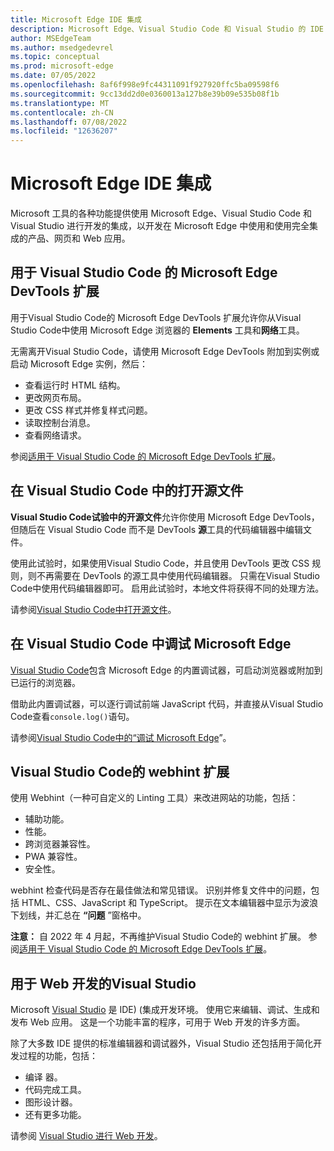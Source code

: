 ```yaml
---
title: Microsoft Edge IDE 集成
description: Microsoft Edge、Visual Studio Code 和 Visual Studio 的 IDE 集成。
author: MSEdgeTeam
ms.author: msedgedevrel
ms.topic: conceptual
ms.prod: microsoft-edge
ms.date: 07/05/2022
ms.openlocfilehash: 8af6f998e9fc44311091f927920ffc5ba09598f6
ms.sourcegitcommit: 9cc13dd2d0e0360013a127b8e39b09e535b08f1b
ms.translationtype: MT
ms.contentlocale: zh-CN
ms.lasthandoff: 07/08/2022
ms.locfileid: "12636207"
---
```

# <a name="microsoft-edge-ide-integration"></a>Microsoft Edge IDE 集成

Microsoft 工具的各种功能提供使用 Microsoft Edge、Visual Studio Code 和 Visual Studio 进行开发的集成，以开发在 Microsoft Edge 中使用和使用完全集成的产品、网页和 Web 应用。


<!-- ====================================================================== -->
## <a name="microsoft-edge-devtools-extension-for-visual-studio-code"></a>用于 Visual Studio Code 的 Microsoft Edge DevTools 扩展

<!-- keep this section short and similar to top of linked article: -->

用于Visual Studio Code的 Microsoft Edge DevTools 扩展允许你从Visual Studio Code中使用 Microsoft Edge 浏览器的 **Elements** 工具和**网络**工具。

无需离开Visual Studio Code，请使用 Microsoft Edge DevTools 附加到实例或启动 Microsoft Edge 实例，然后：
* 查看运行时 HTML 结构。
* 更改网页布局。
* 更改 CSS 样式并修复样式问题。
* 读取控制台消息。
* 查看网络请求。

参阅[适用于 Visual Studio Code 的 Microsoft Edge DevTools 扩展](microsoft-edge-devtools-extension.md)。


<!-- ====================================================================== -->
## <a name="open-source-files-in-visual-studio-code"></a>在 Visual Studio Code 中的打开源文件

**Visual Studio Code试验中的开源文件**允许你使用 Microsoft Edge DevTools，但随后在 Visual Studio Code 而不是 DevTools **源**工具的代码编辑器中编辑文件。

使用此试验时，如果使用Visual Studio Code，并且使用 DevTools 更改 CSS 规则，则不再需要在 DevTools 的源工具中使用代码编辑器。  只需在Visual Studio Code中使用代码编辑器即可。  启用此试验时，本地文件将获得不同的处理方法。<!--TODO: be specific-->

请参阅[Visual Studio Code中打开源文件](../devtools-guide-chromium/sources/opening-sources-in-vscode.md)。


<!-- ====================================================================== -->
## <a name="debug-microsoft-edge-in-visual-studio-code"></a>在 Visual Studio Code 中调试 Microsoft Edge

[Visual Studio Code](https://code.visualstudio.com)包含 Microsoft Edge 的内置调试器，可启动浏览器或附加到已运行的浏览器。

借助此内置调试器，可以逐行调试前端 JavaScript 代码，并直接从Visual Studio Code查看`console.log()`语句。

请参阅[Visual Studio Code中的“调试 Microsoft Edge](debugger-for-edge.md)”。


<!-- what to do with this section?  present page is supposed to have h2 for each child page of TOC node, where h2 contains only 1 paragraph and link to child page -->
<!-- ====================================================================== -->
## <a name="the-webhint-extension-for-visual-studio-code"></a>Visual Studio Code的 webhint 扩展
<!-- keep in sync:
[webhint extension for Visual Studio Code](../test-and-automation/webhint.md)
[The webhint extension for Visual Studio Code]() in _Visual Studio Code for web development_.
-->

使用 Webhint（一种可自定义的 Linting 工具）来改进网站的功能，包括：

*   辅助功能。
*   性能。
*   跨浏览器兼容性。
*   PWA 兼容性。
*   安全性。

webhint 检查代码是否存在最佳做法和常见错误。  识别并修复文件中的问题，包括 HTML、CSS、JavaScript 和 TypeScript。  提示在文本编辑器中显示为波浪下划线，并汇总在 **“问题** ”窗格中。

<!-- todo: don't have png files in this nav page.  delete png (only used here) -->
<!-- ![The webhint extension for Visual Studio Code.](media/webhint-extension.png) -->

**注意：** 自 2022 年 4 月起，不再维护Visual Studio Code的 webhint 扩展。  参阅[适用于 Visual Studio Code 的 Microsoft Edge DevTools 扩展](microsoft-edge-devtools-extension.md)。


<!-- ====================================================================== -->
## <a name="visual-studio-for-web-development"></a>用于 Web 开发的Visual Studio

Microsoft [Visual Studio](https://visualstudio.microsoft.com/vs) 是 IDE)  (集成开发环境。   使用它来编辑、调试、生成和发布 Web 应用。  这是一个功能丰富的程序，可用于 Web 开发的许多方面。

除了大多数 IDE 提供的标准编辑器和调试器外，Visual Studio 还包括用于简化开发过程的功能，包括：

*   编译 器。
*   代码完成工具。
*   图形设计器。
*   还有更多功能。

请参阅 [Visual Studio 进行 Web 开发](../visual-studio/index.md)。
